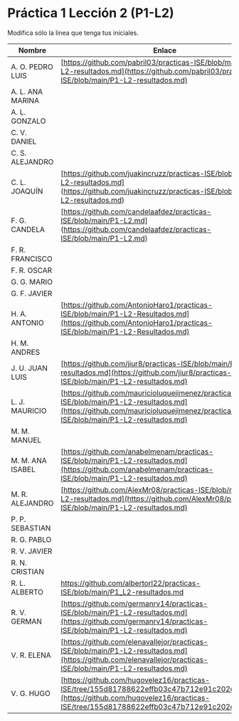 # Práctica 1 Lección 2 (P1-L2)

Modifica sólo la línea que tenga tus iniciales.

| Nombre       | Enlace                                                                   |
| --------------- | ---------------------------------------------------------- |
| A. O. PEDRO LUIS | [https://github.com/pabril03/practicas-ISE/blob/main/P1-L2-resultados.md](https://github.com/pabril03/practicas-ISE/blob/main/P1-L2-resultados.md)                                                           |
| A. L. ANA MARINA | <!--enlace-->                                                           |
| A. L. GONZALO | <!--enlace-->                                                           |
| C. V. DANIEL | <!--enlace-->                                                           |
| C. S. ALEJANDRO | <!--enlace-->                                                           |
| C. L. JOAQUÍN | [https://github.com/juakincruzz/practicas-ISE/blob/main/P1-L2-resultados.md] (https://github.com/juakincruzz/practicas-ISE/blob/main/P1-L2-resultados.md) |
| F. G. CANDELA | [https://github.com/candelaafdez/practicas-ISE/blob/main/P1-L2.md] (https://github.com/candelaafdez/practicas-ISE/blob/main/P1-L2.md) |
| F. R. FRANCISCO | <!--enlace-->                                                           |
| F. R. OSCAR | <!--enlace-->                                                           |
| G. G. MARIO | <!--enlace-->                                                           |
| G. F. JAVIER | <!--enlace-->                                                           |
| H. A. ANTONIO | [https://github.com/AntonioHaro1/practicas-ISE/blob/main/P1-L2-Resultados.md](https://github.com/AntonioHaro1/practicas-ISE/blob/main/P1-L2-Resultados.md)                                         |
| H. M. ANDRES | <!--enlace-->                                                           |
| J. U. JUAN LUIS | [https://github.com/jiur8/practicas-ISE/blob/main/P1-L2-resultados.md](https://github.com/jiur8/practicas-ISE/blob/main/P1-L2-resultados.md)                                                       |
| L. J. MAURICIO | [https://github.com/mauricioluquejimenez/practicas-ISE/blob/main/P1-L2-resultados.md](https://github.com/mauricioluquejimenez/practicas-ISE/blob/main/P1-L2-resultados.md) |
| M. M. MANUEL | <!--enlace-->                                                           |
| M. M. ANA ISABEL | [https://github.com/anabelmenam/practicas-ISE/blob/main/P1-L2-resultados.md](https://github.com/anabelmenam/practicas-ISE/blob/main/P1-L2-resultados.md)                                                           |
| M. R. ALEJANDRO | [https://github.com/AlexMr08/practicas-ISE/blob/main/P1-L2-resultados.md](https://github.com/AlexMr08/practicas-ISE/blob/main/P1-L2-resultados.md)                                                           |
| P. P. SEBASTIAN | <!--enlace-->                                                           |
| R. G. PABLO | <!--enlace-->                                                           |
| R. V. JAVIER | <!--enlace-->                                                           |
| R. N. CRISTIAN | <!--enlace-->                                                           |
| R. L. ALBERTO | https://github.com/albertorl22/practicas-ISE/blob/main/P1_L2-resultados.md                                                           |
| R. V. GERMAN |[https://github.com/germanrv14/practicas-ISE/blob/main/P1-L2-resultados.md](https://github.com/germanrv14/practicas-ISE/blob/main/P1-L2-resultados.md) |
| V. R. ELENA | [https://github.com/elenavallejor/practicas-ISE/blob/main/P1-L2-resultados.md](https://github.com/elenavallejor/practicas-ISE/blob/main/P1-L2-resultados.md) |
| V. G. HUGO | [https://github.com/hugovelez16/practicas-ISE/tree/155d81788622effb03c47b712e91c202c929b9d5](https://github.com/hugovelez16/practicas-ISE/tree/155d81788622effb03c47b712e91c202c929b9d5) |
